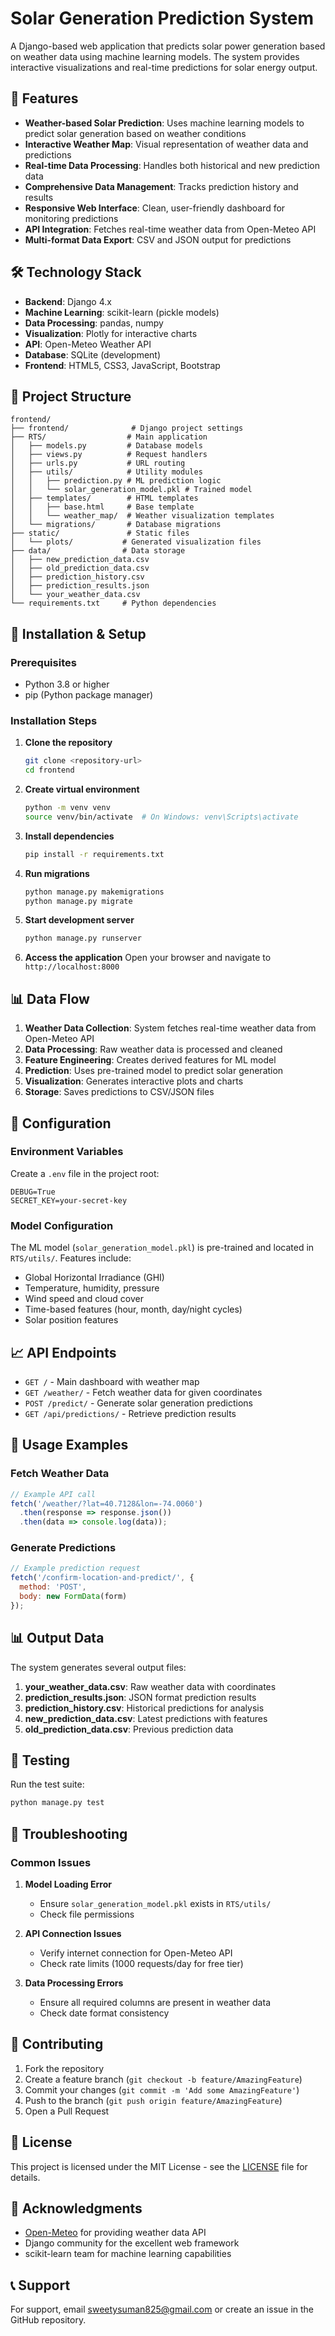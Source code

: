 # Solar Generation Prediction System

A Django-based web application that predicts solar power generation based on weather data using machine learning models. The system provides interactive visualizations and real-time predictions for solar energy output.

## 🌟 Features

- **Weather-based Solar Prediction**: Uses machine learning models to predict solar generation based on weather conditions
- **Interactive Weather Map**: Visual representation of weather data and predictions
- **Real-time Data Processing**: Handles both historical and new prediction data
- **Comprehensive Data Management**: Tracks prediction history and results
- **Responsive Web Interface**: Clean, user-friendly dashboard for monitoring predictions
- **API Integration**: Fetches real-time weather data from Open-Meteo API
- **Multi-format Data Export**: CSV and JSON output for predictions

## 🛠️ Technology Stack

- **Backend**: Django 4.x
- **Machine Learning**: scikit-learn (pickle models)
- **Data Processing**: pandas, numpy
- **Visualization**: Plotly for interactive charts
- **API**: Open-Meteo Weather API
- **Database**: SQLite (development)
- **Frontend**: HTML5, CSS3, JavaScript, Bootstrap

## 📁 Project Structure

```
frontend/
├── frontend/              # Django project settings
├── RTS/                  # Main application
│   ├── models.py         # Database models
│   ├── views.py          # Request handlers
│   ├── urls.py           # URL routing
│   ├── utils/            # Utility modules
│   │   ├── prediction.py # ML prediction logic
│   │   └── solar_generation_model.pkl # Trained model
│   ├── templates/        # HTML templates
│   │   ├── base.html     # Base template
│   │   └── weather_map/  # Weather visualization templates
│   └── migrations/       # Database migrations
├── static/               # Static files
│   └── plots/           # Generated visualization files
├── data/                # Data storage
│   ├── new_prediction_data.csv
│   ├── old_prediction_data.csv
│   ├── prediction_history.csv
│   ├── prediction_results.json
│   └── your_weather_data.csv
└── requirements.txt     # Python dependencies
```

## 🚀 Installation & Setup

### Prerequisites
- Python 3.8 or higher
- pip (Python package manager)

### Installation Steps

1. **Clone the repository**
   ```bash
   git clone <repository-url>
   cd frontend
   ```

2. **Create virtual environment**
   ```bash
   python -m venv venv
   source venv/bin/activate  # On Windows: venv\Scripts\activate
   ```

3. **Install dependencies**
   ```bash
   pip install -r requirements.txt
   ```

4. **Run migrations**
   ```bash
   python manage.py makemigrations
   python manage.py migrate
   ```

5. **Start development server**
   ```bash
   python manage.py runserver
   ```

6. **Access the application**
   Open your browser and navigate to `http://localhost:8000`

## 📊 Data Flow

1. **Weather Data Collection**: System fetches real-time weather data from Open-Meteo API
2. **Data Processing**: Raw weather data is processed and cleaned
3. **Feature Engineering**: Creates derived features for ML model
4. **Prediction**: Uses pre-trained model to predict solar generation
5. **Visualization**: Generates interactive plots and charts
6. **Storage**: Saves predictions to CSV/JSON files

## 🔧 Configuration

### Environment Variables
Create a `.env` file in the project root:
```
DEBUG=True
SECRET_KEY=your-secret-key
```

### Model Configuration
The ML model (`solar_generation_model.pkl`) is pre-trained and located in `RTS/utils/`. Features include:
- Global Horizontal Irradiance (GHI)
- Temperature, humidity, pressure
- Wind speed and cloud cover
- Time-based features (hour, month, day/night cycles)
- Solar position features

## 📈 API Endpoints

- `GET /` - Main dashboard with weather map
- `GET /weather/` - Fetch weather data for given coordinates
- `POST /predict/` - Generate solar generation predictions
- `GET /api/predictions/` - Retrieve prediction results

## 🧪 Usage Examples

### Fetch Weather Data
```javascript
// Example API call
fetch('/weather/?lat=40.7128&lon=-74.0060')
  .then(response => response.json())
  .then(data => console.log(data));
```

### Generate Predictions
```javascript
// Example prediction request
fetch('/confirm-location-and-predict/', {
  method: 'POST',
  body: new FormData(form)
});
```

## 📊 Output Data

The system generates several output files:

1. **your_weather_data.csv**: Raw weather data with coordinates
2. **prediction_results.json**: JSON format prediction results
3. **prediction_history.csv**: Historical predictions for analysis
4. **new_prediction_data.csv**: Latest predictions with features
5. **old_prediction_data.csv**: Previous prediction data

## 🧪 Testing

Run the test suite:
```bash
python manage.py test
```

## 🐛 Troubleshooting

### Common Issues

1. **Model Loading Error**
   - Ensure `solar_generation_model.pkl` exists in `RTS/utils/`
   - Check file permissions

2. **API Connection Issues**
   - Verify internet connection for Open-Meteo API
   - Check rate limits (1000 requests/day for free tier)

3. **Data Processing Errors**
   - Ensure all required columns are present in weather data
   - Check date format consistency

## 🤝 Contributing

1. Fork the repository
2. Create a feature branch (`git checkout -b feature/AmazingFeature`)
3. Commit your changes (`git commit -m 'Add some AmazingFeature'`)
4. Push to the branch (`git push origin feature/AmazingFeature`)
5. Open a Pull Request

## 📄 License

This project is licensed under the MIT License - see the [LICENSE](LICENSE) file for details.

## 🙏 Acknowledgments

- [Open-Meteo](https://open-meteo.com/) for providing weather data API
- Django community for the excellent web framework
- scikit-learn team for machine learning capabilities

## 📞 Support

For support, email sweetysuman825@gmail.com or create an issue in the GitHub repository.


